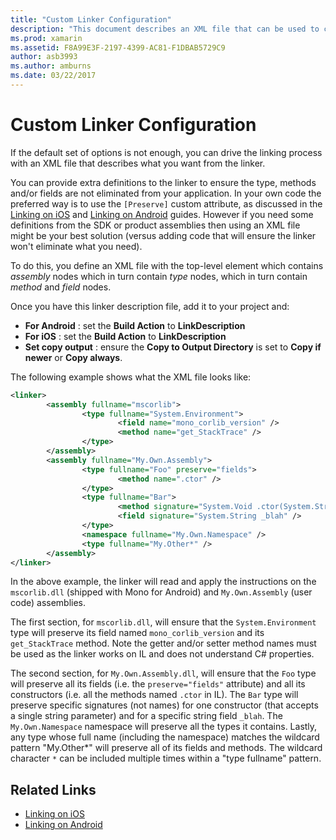 ```yaml
---
title: "Custom Linker Configuration"
description: "This document describes an XML file that can be used to configure the linker, ensuring explicitly that needed code is not eliminated from the linked application."
ms.prod: xamarin
ms.assetid: F8A99E3F-2197-4399-AC81-F1DBAB5729C9
author: asb3993
ms.author: amburns
ms.date: 03/22/2017
---
```


# Custom Linker Configuration

If the default set of options is not enough, you can drive the linking
process with an XML file that describes what you want from the linker.

You can provide extra definitions to the linker to ensure the type, methods
and/or fields are not eliminated from your application. In your own code the
preferred way is to use the `[Preserve]` custom attribute, as discussed
in the [Linking on iOS](~/ios/deploy-test/linker.md) and
[Linking on Android](~/android/deploy-test/linker.md)
guides.
However if you need some definitions from the SDK or product assemblies then using an
XML file might be your best solution (versus adding code that will ensure the
linker won't eliminate what you need).

To do this, you define an XML file with the top-level element
<linker> which contains *assembly* nodes which in turn contain *type* nodes, which in turn contain *method* and *field*
nodes.

Once you have this linker description file, add it to your project and:

-  **For Android** : set the  **Build Action** to **LinkDescription**
-  **For iOS** : set the  **Build Action** to **LinkDescription**
-  **Set copy output** : ensure the **Copy to Output Directory** is set to **Copy if newer** or **Copy always**.

The following example shows what the XML file looks like:

```xml
<linker>
        <assembly fullname="mscorlib">
                <type fullname="System.Environment">
                        <field name="mono_corlib_version" />
                        <method name="get_StackTrace" />
                </type>
        </assembly>
        <assembly fullname="My.Own.Assembly">
                <type fullname="Foo" preserve="fields">
                        <method name=".ctor" />
                </type>
                <type fullname="Bar">
                        <method signature="System.Void .ctor(System.String)" />
                        <field signature="System.String _blah" />
                </type>
                <namespace fullname="My.Own.Namespace" />
                <type fullname="My.Other*" />
        </assembly>
</linker>
```

In the above example, the linker will read and apply the instructions on the `mscorlib.dll` (shipped with Mono for Android) and `My.Own.Assembly` (user code) assemblies.

The first section, for `mscorlib.dll`, will ensure that the `System.Environment` type will preserve its field named `mono_corlib_version` and its `get_StackTrace` method.
Note the getter and/or setter method names must be used as the linker works on
IL and does not understand C# properties.

The second section, for `My.Own.Assembly.dll`, will ensure that
the `Foo` type will preserve all its fields (i.e. the `preserve="fields"` attribute) and all its constructors (i.e. all
the methods named `.ctor` in IL). The `Bar` type
will preserve specific signatures (not names) for one constructor (that
accepts a single string parameter) and for a specific string field `_blah`.
The `My.Own.Namespace` namespace will preserve all the types it contains.
Lastly, any type whose full name (including the namespace) matches the wildcard
pattern "My.Other\*" will preserve all of its fields and methods. The wildcard
character `*` can be included multiple times within a "type fullname" pattern.



## Related Links

- [Linking on iOS](~/ios/deploy-test/linker.md)
- [Linking on Android](~/android/deploy-test/linker.md)
